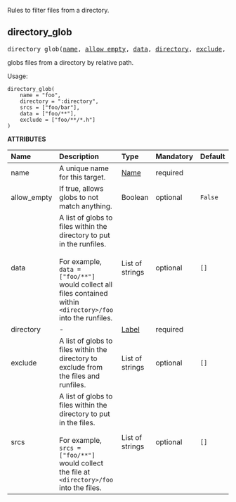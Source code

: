 <!-- Generated with Stardoc: http://skydoc.bazel.build -->

Rules to filter files from a directory.

<a id="directory_glob"></a>

## directory_glob

<pre>
directory_glob(<a href="#directory_glob-name">name</a>, <a href="#directory_glob-allow_empty">allow_empty</a>, <a href="#directory_glob-data">data</a>, <a href="#directory_glob-directory">directory</a>, <a href="#directory_glob-exclude">exclude</a>, <a href="#directory_glob-srcs">srcs</a>)
</pre>

globs files from a directory by relative path.

Usage:

```
directory_glob(
    name = "foo",
    directory = ":directory",
    srcs = ["foo/bar"],
    data = ["foo/**"],
    exclude = ["foo/**/*.h"]
)
```


**ATTRIBUTES**


| Name  | Description | Type | Mandatory | Default |
| :------------- | :------------- | :------------- | :------------- | :------------- |
| <a id="directory_glob-name"></a>name |  A unique name for this target.   | <a href="https://bazel.build/concepts/labels#target-names">Name</a> | required |  |
| <a id="directory_glob-allow_empty"></a>allow_empty |  If true, allows globs to not match anything.   | Boolean | optional | <code>False</code> |
| <a id="directory_glob-data"></a>data |  A list of globs to files within the directory to put in the runfiles.<br><br>For example, <code>data = ["foo/**"]</code> would collect all files contained within <code>&lt;directory&gt;/foo</code> into the runfiles.   | List of strings | optional | <code>[]</code> |
| <a id="directory_glob-directory"></a>directory |  -   | <a href="https://bazel.build/concepts/labels">Label</a> | required |  |
| <a id="directory_glob-exclude"></a>exclude |  A list of globs to files within the directory to exclude from the files and runfiles.   | List of strings | optional | <code>[]</code> |
| <a id="directory_glob-srcs"></a>srcs |  A list of globs to files within the directory to put in the files.<br><br>For example, <code>srcs = ["foo/**"]</code> would collect the file at <code>&lt;directory&gt;/foo</code> into the files.   | List of strings | optional | <code>[]</code> |


